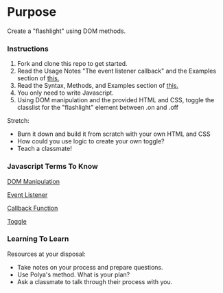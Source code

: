 # Purpose

Create a "flashlight" using DOM methods.

### Instructions

1. Fork and clone this repo to get started.
2. Read the Usage Notes "The event listener callback" and the Examples section of [this.](https://developer.mozilla.org/en-US/docs/Web/API/EventTarget/addEventListener)  
3. Read the Syntax, Methods, and Examples section of  [this.](https://developer.mozilla.org/en-US/docs/Web/API/Element/classList)
4. You only need to write Javascript.
5. Using DOM manipulation and the provided HTML and CSS, toggle the classlist for the "flashlight" element between .on and .off

Stretch:
- Burn it down and build it from scratch with your own HTML and CSS
- How could you use logic to create your own toggle?
- Teach a classmate!


### Javascript Terms To Know

[DOM Manipulation](https://developer.mozilla.org/en-US/docs/Web/API/Document_Object_Model/Introduction)

[Event Listener](https://developer.mozilla.org/en-US/docs/Web/API/EventTarget/addEventListener)

[Callback Function](https://codeburst.io/javascript-what-the-heck-is-a-callback-aba4da2deced)

[Toggle](https://www.techopedia.com/definition/9740/toggle)


### Learning To Learn

Resources at your disposal:
- Take notes on your process and prepare questions.
- Use Polya's method. What is your plan?
- Ask a classmate to talk through their process with you.  
